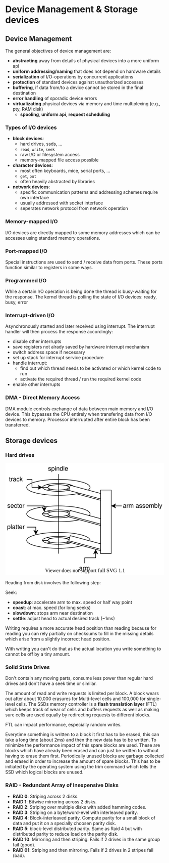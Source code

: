 # Device Management & Storage devices

## Device Management

The general objectives of device management are:

- **abstracting** away from details of physical devices into a more uniform api
- **uniform addressing/naming** that does not depend on hardware details
- **serialization** of I/O-operations by concurrent applications
- **protection** of standard devices against unauthorized accesses
- **buffering**, if data from/to a device cannot be stored in the final destination
- **error handling** of sporadic device errors
- **virtualizating** physical devices via memory and time multiplexing (e.g., pty, RAM disk)
  - **spooling**, **uniform api**, **request scheduling**

### Types of I/O devices

- **block devices**:
  - hard drives, ssds, ...
  - `read`, `write`, `seek`
  - raw I/O or filesystem access
  - memory-mapped file access possible
- **character devices**:
  - most often keyboards, mice, serial ports, ...
  - `get`, `put`
  - often heavily abstracted by libraries
- **network devices**:
  - specific communication patterns and addressing schemes require own interface
  - usually addressed with socket interface
  - seperates network protocol from network operation

### Memory-mapped I/O

I/O devices are directly mapped to some memory addresses which can be accesses using standard memory operations.


### Port-mapped I/O

Special instructions are used to send / receive data from ports.
These ports function similar to registers in some ways.


### Programmed I/O

While a certain I/O operation is being done the thread is busy-waiting for the response.
The kernel thread is polling the state of I/O devices: ready, busy, error


### Interrupt-driven I/O

Asynchronously started and later received using interrupt.
The interrupt handler will then process the response accordingly:
- disable other interrupts
- save registers not alrady saved by hardware interrupt mechanism
- switch address space if necessary
- set up stack for interrupt service procedure
- handle interrupt:
  - find out which thread needs to be activated or which kernel code to run
  - activate the required thread / run the required kernel code
- enable other interrupts

### DMA - Direct Memory Access

DMA module controls exchange of data between main memory and I/O device.
This bypasses the CPU entirely when transfering data from I/O devices to memory.
Processor interrupted after entire block has been transferred.


## Storage devices

### Hard drives

![Hard drive terminilogy](../assets/os/hdd.svg)

Reading from disk involves the following step:

Seek:
- **speedup**: accelerate arm to max. speed or half way point
- **coast**: at max. speed (for long seeks)
- **slowdown**: stops arm near destination
- **settle**: adjust head to actual desired track (~1ms)

Writing requires a more accurate head position than reading because for reading you can rely partially on checksums to fill in the missing details which arise from a slightly incorrect head position.

With writing you can't do that as the actual location you write something to cannot be off by a tiny amount.

### Solid State Drives

Don't contain any moving parts, consume less power than regular hard drives and don't have a seek time or similar.

The amount of read and write requests is limited per block. A block wears out after about 10,000 erasures for Multi-level cells and 100,000 for single-level cells.
The SSDs memory controller is a **flash translation layer** (FTL) which keeps track of wear of cells and buffers requests as well as making sure cells are used equally by redirecting requests to different blocks.

FTL can impact performance, especially random writes.

Everytime something is written to a block it first has to be erased, this can take a long time (about 2ms) and then the new data has to be written.
To minimize the performance impact of this spare blocks are used.
These are blocks which have already been erased and can just be written to without having to erase them first.
Periodically unused blocks are garbage collected and erased in order to increase the amount of spare blocks.
This has to be initiated by the operating system using the trim command which tells the SSD which logical blocks are unused.


### RAID - Redundant Array of Inexpensive Disks

- **RAID 0**:  Striping across 2 disks.
- **RAID 1**:  Bitwise mirroring across 2 disks.
- **RAID 2**:  Striping over multiple disks with added hamming codes.
- **RAID 3**:  Striping on a byte/word-evel with interleaved parity.
- **RAID 4**:  Block-interleaved parity. Compute parity for a small block of data and put it on a specially choosen parity disk.
- **RAID 5**:  block-level distributed parity. Same as Raid 4 but with distributed parity to reduce load on the parity disk.
- **RAID 10**: Mirroring and then striping. Fails if 2 drives in the same group fail (good).
- **RAID 01**: Striping and then mirroring. Fails if 2 drives in 2 stripes fail (bad).

